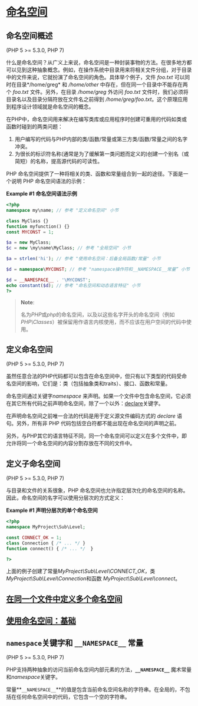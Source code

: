 # [命名空间](https://www.php.net/manual/zh/language.namespaces.php)

## 命名空间概述

(PHP 5 >= 5.3.0, PHP 7)

什么是命名空间？从广义上来说，命名空间是一种封装事物的方法。在很多地方都可以见到这种抽象概念。例如，在操作系统中目录用来将相关文件分组，对于目录中的文件来说，它就扮演了命名空间的角色。具体举个例子，文件 *foo.txt* 可以同时在目录*/home/greg* 和 */home/other* 中存在，但在同一个目录中不能存在两个 *foo.txt* 文件。另外，在目录 */home/greg* 外访问 *foo.txt* 文件时，我们必须将目录名以及目录分隔符放在文件名之前得到 */home/greg/foo.txt*。这个原理应用到程序设计领域就是命名空间的概念。

在PHP中，命名空间用来解决在编写类库或应用程序时创建可重用的代码如类或函数时碰到的两类问题：



1. 用户编写的代码与PHP内部的类/函数/常量或第三方类/函数/常量之间的名字冲突。
2. 为很长的标识符名称(通常是为了缓解第一类问题而定义的)创建一个别名（或简短）的名称，提高源代码的可读性。

PHP 命名空间提供了一种将相关的类、函数和常量组合到一起的途径。下面是一个说明 PHP 命名空间语法的示例：

**Example #1 命名空间语法示例**

```php
<?php
namespace my\name; // 参考 "定义命名空间" 小节

class MyClass {}
function myfunction() {}
const MYCONST = 1;

$a = new MyClass;
$c = new \my\name\MyClass; // 参考 "全局空间" 小节

$a = strlen('hi'); // 参考 "使用命名空间：后备全局函数/常量" 小节

$d = namespace\MYCONST; // 参考 "namespace操作符和__NAMESPACE__常量” 小节

$d = __NAMESPACE__ . '\MYCONST';
echo constant($d); // 参考 "命名空间和动态语言特征" 小节
?>
```

> **Note**:
>
> 名为*PHP*或*php*的命名空间，以及以这些名字开头的命名空间（例如*PHP\Classes*）被保留用作语言内核使用，而不应该在用户空间的代码中使用。



## 定义命名空间

(PHP 5 >= 5.3.0, PHP 7)

虽然任意合法的PHP代码都可以包含在命名空间中，但只有以下类型的代码受命名空间的影响，它们是：类（包括抽象类和traits）、接口、函数和常量。

命名空间通过关键字*namespace* 来声明。如果一个文件中包含命名空间，它必须在其它所有代码之前声明命名空间，除了一个以外：[declare](https://www.php.net/manual/zh/control-structures.declare.php)关键字。

在声明命名空间之前唯一合法的代码是用于定义源文件编码方式的 *declare* 语句。另外，所有非 PHP 代码包括空白符都不能出现在命名空间的声明之前。

另外，与PHP其它的语言特征不同，同一个命名空间可以定义在多个文件中，即允许将同一个命名空间的内容分割存放在不同的文件中。



## 定义子命名空间

(PHP 5 >= 5.3.0, PHP 7)

与目录和文件的关系很象，PHP 命名空间也允许指定层次化的命名空间的名称。因此，命名空间的名字可以使用分层次的方式定义：

**Example #1 声明分层次的单个命名空间**

```php
<?php
namespace MyProject\Sub\Level;

const CONNECT_OK = 1;
class Connection { /* ... */ }
function connect() { /* ... */  }

?>
```

上面的例子创建了常量*MyProject\Sub\Level\CONNECT_OK*，类 *MyProject\Sub\Level\Connection*和函数 *MyProject\Sub\Level\connect*。



## [在同一个文件中定义多个命名空间](https://www.php.net/manual/zh/language.namespaces.definitionmultiple.php#language.namespaces.definitionmultiple)



## [使用命名空间：基础](https://www.php.net/manual/zh/language.namespaces.basics.php#language.namespaces.basics)



## `namespace`关键字和  `__NAMESPACE__` 常量

(PHP 5 >= 5.3.0, PHP 7)

PHP支持两种抽象的访问当前命名空间内部元素的方法，**`__NAMESPACE__`** 魔术常量和*namespace*关键字。

常量**`__NAMESPACE__`**的值是包含当前命名空间名称的字符串。在全局的，不包括在任何命名空间中的代码，它包含一个空的字符串。
